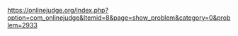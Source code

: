 https://onlinejudge.org/index.php?option=com_onlinejudge&Itemid=8&page=show_problem&category=0&problem=2933